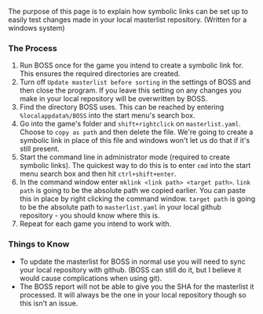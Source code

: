 The purpose of this page is to explain how symbolic links can be set up to easily test changes made in your local masterlist repository. (Written for a windows system)


### The Process

1. Run BOSS once for the game you intend to create a symbolic link for. This ensures the required directories are created.
2. Turn off `Update masterlist before sorting` in the settings of BOSS and then close the program. If you leave this setting on any changes you make in your local repository will be overwritten by BOSS.
3. Find the directory BOSS uses. This can be reached by entering `%localappdata%/BOSS` into the start menu's search box.
4. Go into the game's folder and `shift+rightclick` on `masterlist.yaml`. Choose to `copy as path` and then delete the file. We're going to create a symbolic link in place of this file and windows won't let us do that if it's still present.
5. Start the command line in administrator mode (required to create symbolic links). The quickest way to do this is to enter `cmd` into the start menu search box and then hit `ctrl+shift+enter`.
6. In the command window enter `mklink <link path> <target path>`. `link path` is going to be the absolute path we copied earlier. You can paste this in place by right clicking the command window. `target path` is going to be the absolute path to `masterlist.yaml` in your local github repository - you should know where this is.
7. Repeat for each game you intend to work with.

### Things to Know

* To update the masterlist for BOSS in normal use you will need to sync your local repository with github. (BOSS can still do it, but I believe it would cause complications when using git).
* The BOSS report will not be able to give you the SHA for the masterlist it processed. It will always be the one in your local repository though so this isn't an issue.